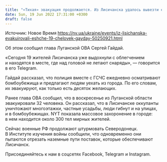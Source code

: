 ```yaml
---
title: "«Тихая» эвакуация продолжается. Из Лисичанска удалось вывезти еще 19 человек — глава Луганской ОВА"
date: Sun, 19 Jun 2022 17:31:00 +0300
draft: false
---
```

Источник: Новое Время https://nv.ua/ukraine/events/iz-lisichanska-evakuirovali-eshche-19-chelovek-gayday-50250921.html


Об этом сообщил глава Луганской ОВА Сергей Гайдай.

«Сегодня 19 жителей Лисичанска уже выдохнули с облегчением и находятся в месте, где над головой не летают снаряды», — говорится в его Telegram.

Гайдай рассказал, что полиция вместе с ГСЧС ежедневно осматривают бомбоубежища и предлагают людям уехать из города. По его словам, их эвакуируют, как только есть десяток желающих.

Ранее глава ОВА сообщил, что в воскресенье из Луганской области эвакуировали 32 человека. Он рассказал, что в Лисичанске оккупанты уничтожают многоэтажки, частные усадьбы, люди гибнут и на улицах, и в бомбоубежищах. NYT показала массовое захоронение в городе: в нем находится около 300 тел мирных жителей.

Сейчас военные РФ продолжают штурмовать Северодонецк. В Институте изучения войны сообщили, что одновременно они пытаются отрезать наземные пути поставок, которые обеспечивают Лисичанск.

Присоединяйтесь к нам в соцсетях Facebook, Telegram и Instagram.
